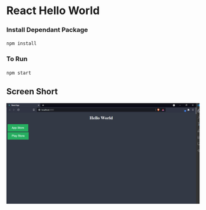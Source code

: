 # React Hello World

### Install Dependant Package

`npm install`

### To Run

`npm start`

## Screen Short

![](source/img/react-helloworld.PNG)